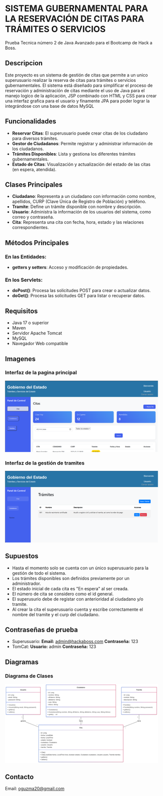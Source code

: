 # SISTEMA GUBERNAMENTAL PARA LA RESERVACIÓN DE CITAS PARA TRÁMITES O SERVICIOS
Prueba Tecnica número 2 de Java Avanzado para el Bootcamp de Hack a Boss.

## Descripcion
Este proyecto es un sistema de gestión de citas que permite a un unico superusuario realizar la reserva de citas para trámites o servicios gubernamentales. El sistema está diseñado para simplificar el proceso de reservación y administración de citas mediante el uso de Java para el manejo logico de la aplicación, JSP combinado con HTML y CSS para crear una interfaz grafica para el usuario y finamente JPA para poder lograr la integrándose con una base de datos MySQL
## Funcionalidades
- **Reservar Citas**: El superusuario puede crear citas de los ciudadano para diversos trámites.
- **Gestor de Ciudadanos**: Permite registrar y administrar información de los ciudadanos.
- **Trámites Disponibles**: Lista y gestiona los diferentes trámites gubernamentales.
- **Estado de Citas**: Visualización y actualización del estado de las citas (en espera, atendida).
## Clases Principales

- **Ciudadano**: Representa a un ciudadano con información como nombre, apellidos, CURP (Clave Única de Registro de Población) y teléfono.
- **Tramite**: Define un trámite disponible con nombre y descripción.
- **Usuario**: Administra la información de los usuarios del sistema, como correo y contraseña.
- **Cita**: Representa una cita con fecha, hora, estado y las relaciones correspondientes.

## Métodos Principales

### En las Entidades:

- **getters y setters**: Acceso y modificación de propiedades.

### En los Servlets:

- **doPost()**: Procesa las solicitudes POST para crear o actualizar datos.
- **doGet()**: Procesa las solicitudes GET para listar o recuperar datos.

## Requisitos

- Java 17 o superior
- Maven
- Servidor Apache Tomcat 
- MySQL 
- Navegador Web compatible

## Imagenes
### Interfaz de la pagina principal
![Imagen del repositorio](https://github.com/OmarGR203/GuzmanOmar_pruebatec2/blob/master/Index.png)
### Interfaz de la gestión de tramites
![Imagen del repositorio](https://github.com/OmarGR203/GuzmanOmar_pruebatec2/blob/master/Gestion%20de%20tramites.png)

## Supuestos

- Hasta el momento solo se cuenta con un único superusuario para la gestión de todo el sistema.
- Los trámites disponibles son definidos previamente por un administrador.
- El estado inicial de cada cita es "En espera" al ser creada.
- El número de cita se considero como el id general.
- El superusurio debe de registar con anterioridad al ciudadano y/o tramite.
- Al crear la cita el superusuario cuenta y escribe correctamente el nombre del tramite y el curp del ciudadano.
  
## Contraseñas de prueba
- Superusuario:
  **Email:** admin@hackaboss.com
  **Contraseña:** 123
- TomCat:
**Usuario:** admin
**Contraseña:** 123

## Diagramas

### Diagrama de Clases
![Imagen del repositorio](https://github.com/OmarGR203/GuzmanOmar_pruebatec2/blob/master/Diagrama%20de%20Clases%20Gestor%20de%20Citas%20Gubernamentales.png)

## Contacto
Email: oguzma20@gmail.com
